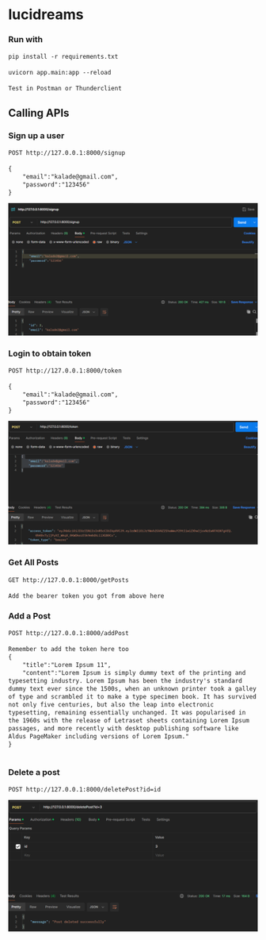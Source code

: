 # lucidreams

### Run with

```uvicorn
pip install -r requirements.txt

uvicorn app.main:app --reload

Test in Postman or Thunderclient
```

## Calling APIs

### Sign up a user

```
POST http://127.0.0.1:8000/signup

{
    "email":"kalade@gmail.com",
    "password":"123456"
}
```

![1710504618731](image/README/1710504618731.png)

### Login to obtain token

```
POST http://127.0.0.1:8000/token

{
    "email":"kalade@gmail.com",
    "password":"123456"
}
```

![1710504697381](image/README/1710504697381.png)

### Get All Posts

```
GET http://127.0.0.1:8000/getPosts

Add the bearer token you got from above here
```

### Add a Post

```
POST http://127.0.0.1:8000/addPost

Remember to add the token here too
{
    "title":"Lorem Ipsum 11",
    "content":"Lorem Ipsum is simply dummy text of the printing and typesetting industry. Lorem Ipsum has been the industry's standard dummy text ever since the 1500s, when an unknown printer took a galley of type and scrambled it to make a type specimen book. It has survived not only five centuries, but also the leap into electronic typesetting, remaining essentially unchanged. It was popularised in the 1960s with the release of Letraset sheets containing Lorem Ipsum passages, and more recently with desktop publishing software like Aldus PageMaker including versions of Lorem Ipsum."
}


```

### Delete a post

```
POST http://127.0.0.1:8000/deletePost?id=id
```

![1710510390383](image/README/1710510390383.png)
